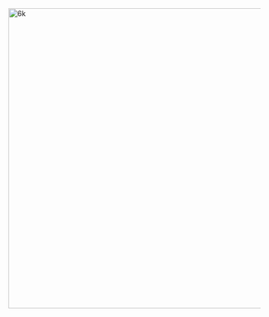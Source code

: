 <img width="800" height="600" alt="6k" src="https://github.com/user-attachments/assets/1f64d752-04ad-422b-b6fd-dddbae395ca3" />
